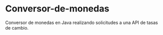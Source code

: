# Conversor-de-monedas
Conversor de monedas en Java realizando solicitudes a una API de tasas de cambio.
